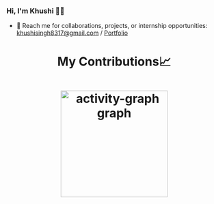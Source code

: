 ### Hi, I'm Khushi 💁‍♀️

- 📩 Reach me for collaborations, projects, or internship opportunities: [khushisingh8317@gmail.com](mailto:khushisingh8317@gmail.com) / [Portfolio](https://khushisingh-tau.vercel.app/)
 <h1 align = center> My Contributions📈 <h1>
 <div align="center">
  <img src="https://github-readme-activity-graph.vercel.app/graph?username=mekhushi&radius=16&theme=github-dark&area=true&order=5" height="250" alt="activity-graph graph" />
</div>
 



 
